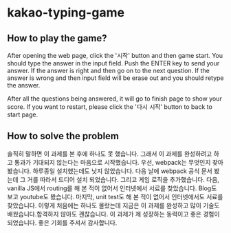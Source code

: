 # kakao-typing-game

## How to play the game?

After opening the web page, click the '시작' button and then game start.
You should type the answer in the input field.
Push the ENTER key to send your answer.
If the answer is right and then go on to the next question.
If the answer is wrong and then input field will be erase out and you should retype the answer.

After all the questions being answered, it will go to finish page to show your score.
If you want to restart, please click the '다시 시작' button to back to start page.

## How to solve the problem
솔직히 말하면 이 과제를 본 후에 하나도 못 했습니다. 그래서 이 과제를 완성하려고 하고 통과가 기대되지 않는다는 마음으로 시작했습니다. 
우선, webpack는 무엇인지 찾아봤습니다. 하루종일 설치했는데도 낫지 않았습니다. 다음 날에 webpack 공식 문서 봤는데 그 거를 따라서 드디어 설치 되었습니다. 그리고 게임 로직을 추가했습니다. 
다음, vanilla JS에서 routing를 해 본 적이 없어서 인터넷에서 서료를 찾았습니다. Blog도 보고 youtube도 봤습니다. 
마지막, unit test도 해 본 적이 없어서 인터넷에서도 서료를 찾았습니다. 
이렇게 처음에는 하나도 몰랐는데 지금은 이 과제를 완성하고 많이 기술도 배웠습니다.합격하지 않아도 괜찮습니다. 이 과제가 제 성장하는 동력이고 좋은 경험이 되었습니다. 좋은 기회를 주셔서 감사합니다.
